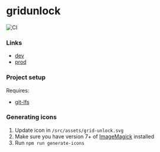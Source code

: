 # gridunlock

![CI](https://github.com/skiff-bros-and-co/gridunlock/actions/workflows/ci.yml/badge.svg)

### Links

- [dev](https://gridunlock.pages.dev)
- [prod](https://gridunlockapp.com)

### Project setup

Requires:

- [git-lfs](https://git-lfs.github.com/)

### Generating icons

1. Update icon in `/src/assets/grid-unlock.svg`
2. Make sure you have version 7+ of [ImageMagick](https://imagemagick.org) installed
3. Run `npm run generate-icons`

